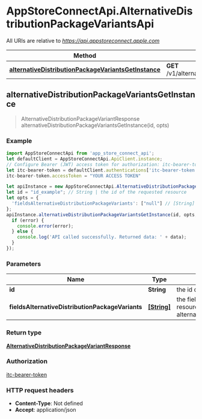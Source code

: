 # AppStoreConnectApi.AlternativeDistributionPackageVariantsApi

All URIs are relative to *https://api.appstoreconnect.apple.com*

Method | HTTP request | Description
------------- | ------------- | -------------
[**alternativeDistributionPackageVariantsGetInstance**](AlternativeDistributionPackageVariantsApi.md#alternativeDistributionPackageVariantsGetInstance) | **GET** /v1/alternativeDistributionPackageVariants/{id} | 



## alternativeDistributionPackageVariantsGetInstance

> AlternativeDistributionPackageVariantResponse alternativeDistributionPackageVariantsGetInstance(id, opts)



### Example

```javascript
import AppStoreConnectApi from 'app_store_connect_api';
let defaultClient = AppStoreConnectApi.ApiClient.instance;
// Configure Bearer (JWT) access token for authorization: itc-bearer-token
let itc-bearer-token = defaultClient.authentications['itc-bearer-token'];
itc-bearer-token.accessToken = "YOUR ACCESS TOKEN"

let apiInstance = new AppStoreConnectApi.AlternativeDistributionPackageVariantsApi();
let id = "id_example"; // String | the id of the requested resource
let opts = {
  'fieldsAlternativeDistributionPackageVariants': ["null"] // [String] | the fields to include for returned resources of type alternativeDistributionPackageVariants
};
apiInstance.alternativeDistributionPackageVariantsGetInstance(id, opts, (error, data, response) => {
  if (error) {
    console.error(error);
  } else {
    console.log('API called successfully. Returned data: ' + data);
  }
});
```

### Parameters


Name | Type | Description  | Notes
------------- | ------------- | ------------- | -------------
 **id** | **String**| the id of the requested resource | 
 **fieldsAlternativeDistributionPackageVariants** | [**[String]**](String.md)| the fields to include for returned resources of type alternativeDistributionPackageVariants | [optional] 

### Return type

[**AlternativeDistributionPackageVariantResponse**](AlternativeDistributionPackageVariantResponse.md)

### Authorization

[itc-bearer-token](../README.md#itc-bearer-token)

### HTTP request headers

- **Content-Type**: Not defined
- **Accept**: application/json

